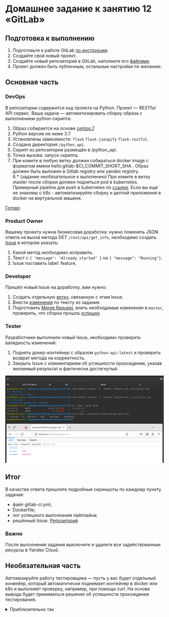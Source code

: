 # Домашнее задание к занятию 12 «GitLab»

## Подготовка к выполнению

1. Подготовьте к работе GitLab [по инструкции](https://cloud.yandex.ru/docs/tutorials/infrastructure-management/gitlab-containers).
2. Создайте свой новый проект.
3. Создайте новый репозиторий в GitLab, наполните его [файлами](./repository).
4. Проект должен быть публичным, остальные настройки по желанию.

## Основная часть

### DevOps

В репозитории содержится код проекта на Python. Проект — RESTful API сервис. Ваша задача — автоматизировать сборку образа с выполнением python-скрипта:

1. Образ собирается на основе [centos:7](https://hub.docker.com/_/centos?tab=tags&page=1&ordering=last_updated).
2. Python версии не ниже 3.7.
3. Установлены зависимости: `flask` `flask-jsonpify` `flask-restful`.
4. Создана директория `/python_api`.
5. Скрипт из репозитория размещён в /python_api.
6. Точка вызова: запуск скрипта.
7. При комите в любую ветку должен собираться docker image с форматом имени hello:gitlab-$CI_COMMIT_SHORT_SHA . Образ должен быть выложен в Gitlab registry или yandex registry.   
8.* (задание необязательное к выполению) При комите в ветку master после сборки должен подняться pod в kubernetes. Примерный pipeline для push в kubernetes по [ссылке](https://github.com/awertoss/devops-netology/blob/main/09-ci-06-gitlab/gitlab-ci.yml).
Если вы еще не знакомы с k8s - автоматизируйте сборку и деплой приложения в docker на виртуальной машине.

[Готово](https://gitlab.com/maslovkv/nelology-python-api/-/commit/13432a89f2d9b3429282db1b2d9dbf30b6552d8a)

### Product Owner

Вашему проекту нужна бизнесовая доработка: нужно поменять JSON ответа на вызов метода GET `/rest/api/get_info`, необходимо создать [Issue](https://gitlab.com/maslovkv/nelology-python-api/-/issues/1) в котором указать:

1. Какой метод необходимо исправить.
2. Текст с `{ "message": "Already started" }` на `{ "message": "Running"}`.
3. Issue поставить label: feature.

### Developer

Пришёл новый Issue на доработку, вам нужно:

1. Создать отдельную [ветку](https://gitlab.com/maslovkv/nelology-python-api/-/tree/1-product-owner), связанную с этим Issue.
2. Внести [изменения](https://gitlab.com/maslovkv/nelology-python-api/-/commit/e7affef38ed0fcd0de579282c7ca121096e06853) по тексту из задания.
3. Подготовить [Merge Request](https://gitlab.com/maslovkv/nelology-python-api/-/merge_requests/1), влить необходимые изменения в `master`, проверить, что сборка прошла [успешно](https://gitlab.com/maslovkv/nelology-python-api/-/jobs/4542582785)


### Tester

Разработчики выполнили новый Issue, необходимо проверить валидность изменений:

1. Поднять докер-контейнер с образом `python-api:latest` и проверить возврат метода на корректность.
2. Закрыть Issue с комментарием об успешности прохождения, указав желаемый результат и фактически достигнутый.

![tester](img/tester.png)

## Итог

В качестве ответа пришлите подробные скриншоты по каждому пункту задания:

- файл gitlab-ci.yml;
- Dockerfile; 
- лог успешного выполнения пайплайна;
- решённый Issue.
[Репозиторий](https://gitlab.com/maslovkv/nelology-python-api)

### Важно 
После выполнения задания выключите и удалите все задействованные ресурсы в Yandex Cloud.

## Необязательная часть

Автомазируйте работу тестировщика — пусть у вас будет отдельный конвейер, который автоматически поднимает контейнер в docker или k8s и выполняет проверку, например, при помощи curl. На основе вывода будет приниматься решение об успешности прохождения тестирования.

<details><summary>Приблизительно так </summary>

```yaml
tester:
  stage: test
  script:
    - docker pull  $CI_REGISTRY/$CI_PROJECT_PATH:latest 
    - docker run --name $CI_PROJECT_PATH  $CI_REGISTRY/$CI_PROJECT_PATH:latest -p 5290:5290 -d
    - ss -nlpt | grep 5290
    - curl -s -X GET http://localhost:5290/rest/api/get_info | grep Running 
    - docker stop $CI_PROJECT_PATH
    - docker rm $(docker ps -aq)
  only:
    - test
```

</details>

